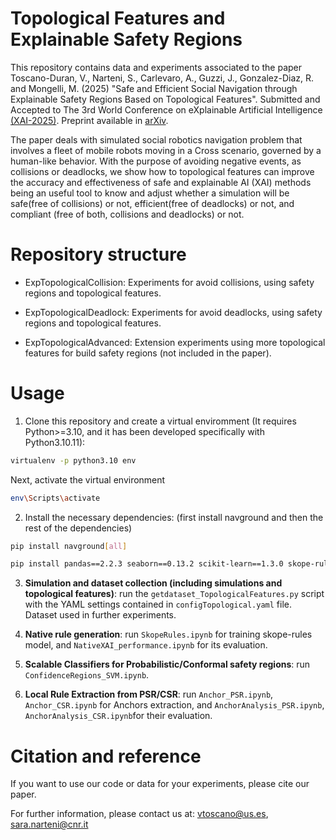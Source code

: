 # Topological Features and Explainable Safety Regions

This repository contains data and experiments associated to the paper Toscano-Duran, V., Narteni, S., Carlevaro, A., Guzzi, J., Gonzalez-Diaz, R. and Mongelli, M. (2025) "Safe and Efficient Social Navigation through Explainable Safety Regions Based on Topological Features". Submitted and Accepted to The 3rd World Conference on eXplainable Artificial Intelligence [(XAI-2025)](https://xaiworldconference.com/2025/). Preprint available in [arXiv](https://www.arxiv.org/abs/2503.16441).

The paper deals with simulated social robotics navigation problem that involves a fleet of mobile robots moving in a Cross scenario, governed by a human-like behavior. With the purpose of avoiding negative events, as collisions or deadlocks, we show how to topological features can improve the accuracy and effectiveness of safe and explainable AI (XAI) methods being an useful tool to know and adjust whether a simulation will be safe(free of collisions) or not, efficient(free of deadlocks) or not, and compliant (free of both, collisions and deadlocks) or not.

# Repository structure

- ExpTopologicalCollision: Experiments for avoid collisions, using safety regions and topological features.

- ExpTopologicalDeadlock: Experiments for avoid deadlocks, using safety regions and topological features.

- ExpTopologicalAdvanced: Extension experiments using more topological features for build safety regions (not included in the paper).

# Usage

1) Clone this repository and create a virtual enviromment (It requires Python>=3.10, and it has been developed specifically with Python3.10.11):
```bash
virtualenv -p python3.10 env
```

Next, activate the virtual environment 
```bash
env\Scripts\activate
```

2) Install the necessary dependencies: (first install navground and then the rest of the dependencies)

```bash
pip install navground[all]
```

```bash
pip install pandas==2.2.3 seaborn==0.13.2 scikit-learn==1.3.0 skope-rules==1.0.1 numpy==1.25.1 qpsolvers[open_source_solvers] cvxopt anchor-exp gudhi
```

3) **Simulation and dataset collection (including simulations and topological features)**: run the `getdataset_TopologicalFeatures.py` script with the YAML settings contained in `configTopological.yaml` file. Dataset used in further experiments.

4) **Native rule generation**: run `SkopeRules.ipynb` for training skope-rules model, and `NativeXAI_performance.ipynb` for its evaluation.

5) **Scalable Classifiers for Probabilistic/Conformal safety regions**: run `ConfidenceRegions_SVM.ipynb`.

6) **Local Rule Extraction from PSR/CSR**: run `Anchor_PSR.ipynb`, `Anchor_CSR.ipynb` for Anchors extraction, and `AnchorAnalysis_PSR.ipynb`, `AnchorAnalysis_CSR.ipynb`for their evaluation.

# Citation and reference

If you want to use our code or data for your experiments, please cite our paper.

For further information, please contact us at: vtoscano@us.es, sara.narteni@cnr.it

